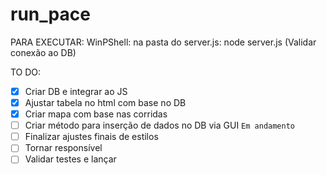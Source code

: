 # run_pace

PARA EXECUTAR:
WinPShell: na pasta do server.js: node server.js (Validar conexão ao DB)

TO DO:
- [X] Criar DB e integrar ao JS 
- [X] Ajustar tabela no html com base no DB 
- [X] Criar mapa com base nas corridas 
- [ ] Criar método para inserção de dados no DB via GUI ``Em andamento``
- [ ] Finalizar ajustes finais de estilos
- [ ] Tornar responsível 
- [ ] Validar testes e lançar